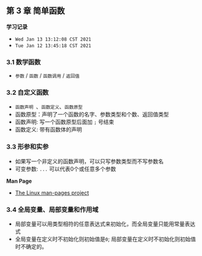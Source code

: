 ## 第 3 章 简单函数

**学习记录**

* `Wed Jan 13 13:12:08 CST 2021`
* `Tue Jan 12 13:45:18 CST 2021`


### 3.1 数学函数

* `参数` / `函数` / `函数调用` / `返回值`

### 3.2 自定义函数

* `函数声明 `、`函数定义`、`函数原型`
* 函数原型：声明了一个函数的名字、参数类型和个数、返回值类型
* 函数声明: 写一个函数原型后面加 `;` 号结束
* 函数定义: 带有函数体的声明


### 3.3 形参和实参

* 如果写一个非定义的函数声明，可以只写参数类型而不写参数名
* 可变参数: `...` 可以代表0个或任意多个参数

**Man Page**

* [The Linux man-pages project](https://www.kernel.org/doc/man-pages/)


### 3.4 全局变量、局部变量和作用域

* 局部变量可以用类型相符的任意表达式来初始化，而全局变量只能用常量表达式
* 全局变量在定义时不初始化则初始值是`0`; 局部变量在定义时不初始化则初始值时不确定的。

